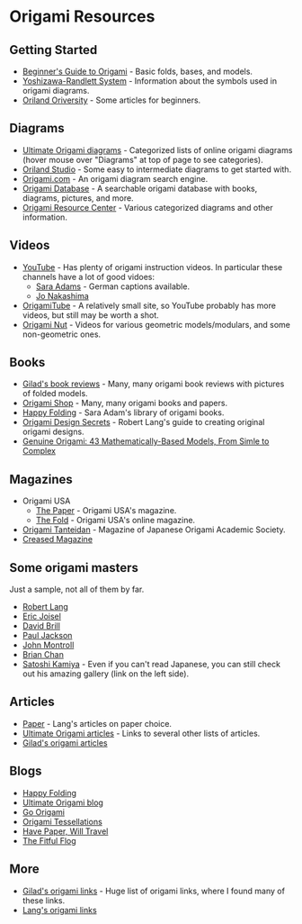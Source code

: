 Origami Resources
=================

Getting Started
---------------
* [Beginner's Guide to Origami](http://www.ultimateorigami.net/the-beginners-guide-to-origami) - Basic folds, bases, and models.
* [Yoshizawa-Randlett System](http://en.wikipedia.org/wiki/Yoshizawa%E2%80%93Randlett_system) - Information about the symbols used in origami diagrams.
* [Oriland Oriversity](http://www.oriland.com/oriversity/main.asp) - Some articles for beginners.

Diagrams
--------
* [Ultimate Origami diagrams](http://www.ultimateorigami.net/origami-diagrams) - Categorized lists of online origami diagrams (hover mouse over "Diagrams" at top of page to see categories).
* [Oriland Studio](http://www.oriland.com/studio/main.asp) - Some easy to intermediate diagrams to get started with.
* [Origami.com](http://origami.com/diagram.html) - An origami diagram search engine.
* [Origami Database](http://www.origamidatabase.com/) - A searchable origami database with books, diagrams, pictures, and more.
* [Origami Resource Center](http://www.origami-resource-center.com/) - Various categorized diagrams and other information.

Videos
------
* [YouTube](http://youtube.com/) - Has plenty of origami instruction videos. In particular these channels have a lot of good vidoes:
  * [Sara Adams](http://www.youtube.com/user/AdamsSara) - German captions available.
  * [Jo Nakashima](http://www.youtube.com/user/jonakashima)
* [OrigamiTube](http://www.origamitube.com/) - A relatively small site, so YouTube probably has more videos, but still may be worth a shot.
* [Origami Nut](http://www.origaminut.com/) - Videos for various geometric models/modulars, and some non-geometric ones.

Books
-----
* [Gilad's book reviews](http://www.giladorigami.com/Books_default.html) - Many, many origami book reviews with pictures of folded models.
* [Origami Shop](http://www.origami-shop.com/) - Many, many origami books and papers.
* [Happy Folding](http://www.happyfolding.com/books) - Sara Adam's library of origami books.
* [Origami Design Secrets](http://www.langorigami.com/books/books.php) - Robert Lang's guide to creating original origami designs.
* [Genuine Origami: 43 Mathematically-Based Models, From Simle to Complex](http://www.amazon.com/Genuine-Origami-Mathematically-Based-Models-Complex/dp/4889962514/ref=sr_1_7?ie=UTF8&qid=1334295104&sr=8-7)

Magazines
---------
* Origami USA
  * [The Paper](http://origamiusa.org/node/1699) - Origami USA's magazine.
  * [The Fold](http://origamiusa.org/node/2144) - Origami USA's online magazine.
* [Origami Tanteidan](http://origami.gr.jp/index-e.html) - Magazine of Japanese Origami Academic Society.
* [Creased Magazine](http://creased.com/)

Some origami masters
--------------------

Just a sample, not all of them by far.

* [Robert Lang](http://www.langorigami.com/)
* [Eric Joisel](http://www.ericjoisel.com/)
* [David Brill](http://www.brilliantorigami.com/)
* [Paul Jackson](http://www.origami-artist.com/)
* [John Montroll](http://www.johnmontroll.com/)
* [Brian Chan](http://web.mit.edu/chosetec/www/)
* [Satoshi Kamiya](http://folders.jp/) - Even if you can't read Japanese, you can still check out his amazing gallery (link on the left side).

Articles
--------
* [Paper](http://www.langorigami.com/paper/paper.php) - Lang's articles on paper choice.
* [Ultimate Origami articles](http://www.ultimateorigami.net/origami-links/origami-articles) - Links to several other lists of articles.
* [Gilad's origami articles](http://www.giladorigami.com/Articles_N.html)

Blogs
-------------
* [Happy Folding](http://www.happyfolding.com/)
* [Ultimate Origami blog](http://www.ultimateorigami.net/blog)
* [Go Origami](http://goorigami.com/)
* [Origami Tessellations](http://www.origamitessellations.com/)
* [Have Paper, Will Travel](http://havepaperwilltravel.blogspot.com/)
* [The Fitful Flog](http://origami.oschene.com/)

More
----
* [Gilad's origami links](http://www.giladorigami.com/Links_default.html) - Huge list of origami links, where I found many of these links.
* [Lang's origami links](http://www.langorigami.com/information/misclinks.php)

